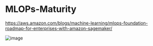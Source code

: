 # MLOPs-Maturity
https://aws.amazon.com/blogs/machine-learning/mlops-foundation-roadmap-for-enterprises-with-amazon-sagemaker/

![image](https://github.com/user-attachments/assets/80a6e4b0-a1c6-473e-a772-c5884c461f29)

